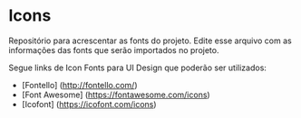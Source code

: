 # Icons

Repositório para acrescentar as fonts do projeto. Edite esse arquivo com as informações das fonts que serão importados no projeto.

Segue links de Icon Fonts para UI Design que poderão ser utilizados:

- [Fontello] (http://fontello.com/)
- [Font Awesome] (https://fontawesome.com/icons)
- [Icofont] (https://icofont.com/icons)